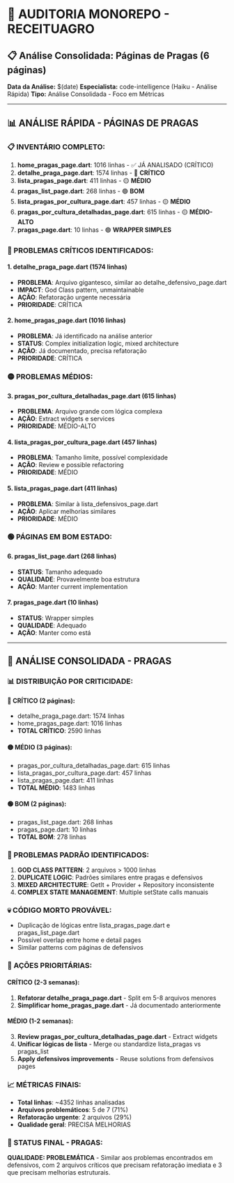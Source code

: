 # 🎯 AUDITORIA MONOREPO - RECEITUAGRO
## 📋 Análise Consolidada: Páginas de Pragas (6 páginas)

**Data da Análise:** $(date)
**Especialista:** code-intelligence (Haiku - Análise Rápida)
**Tipo:** Análise Consolidada - Foco em Métricas

---

## 📊 ANÁLISE RÁPIDA - PÁGINAS DE PRAGAS

### 📋 INVENTÁRIO COMPLETO:

1. **home_pragas_page.dart**: 1016 linhas - ✅ JÁ ANALISADO (CRÍTICO)
2. **detalhe_praga_page.dart**: 1574 linhas - 🔴 **CRÍTICO**
3. **lista_pragas_page.dart**: 411 linhas - 🟡 **MÉDIO**
4. **pragas_list_page.dart**: 268 linhas - 🟢 **BOM**
5. **lista_pragas_por_cultura_page.dart**: 457 linhas - 🟡 **MÉDIO**
6. **pragas_por_cultura_detalhadas_page.dart**: 615 linhas - 🟡 **MÉDIO-ALTO**
7. **pragas_page.dart**: 10 linhas - 🟢 **WRAPPER SIMPLES**

### 🔴 PROBLEMAS CRÍTICOS IDENTIFICADOS:

#### 1. detalhe_praga_page.dart (1574 linhas)
- **PROBLEMA**: Arquivo gigantesco, similar ao detalhe_defensivo_page.dart
- **IMPACT**: God Class pattern, unmaintainable
- **AÇÃO**: Refatoração urgente necessária
- **PRIORIDADE**: CRÍTICA

#### 2. home_pragas_page.dart (1016 linhas)
- **PROBLEMA**: Já identificado na análise anterior
- **STATUS**: Complex initialization logic, mixed architecture
- **AÇÃO**: Já documentado, precisa refatoração
- **PRIORIDADE**: CRÍTICA

### 🟡 PROBLEMAS MÉDIOS:

#### 3. pragas_por_cultura_detalhadas_page.dart (615 linhas)
- **PROBLEMA**: Arquivo grande com lógica complexa
- **AÇÃO**: Extract widgets e services
- **PRIORIDADE**: MÉDIO-ALTO

#### 4. lista_pragas_por_cultura_page.dart (457 linhas)
- **PROBLEMA**: Tamanho limite, possível complexidade
- **AÇÃO**: Review e possible refactoring
- **PRIORIDADE**: MÉDIO

#### 5. lista_pragas_page.dart (411 linhas)  
- **PROBLEMA**: Similar à lista_defensivos_page.dart
- **AÇÃO**: Aplicar melhorias similares
- **PRIORIDADE**: MÉDIO

### 🟢 PÁGINAS EM BOM ESTADO:

#### 6. pragas_list_page.dart (268 linhas)
- **STATUS**: Tamanho adequado
- **QUALIDADE**: Provavelmente boa estrutura
- **AÇÃO**: Manter current implementation

#### 7. pragas_page.dart (10 linhas)
- **STATUS**: Wrapper simples
- **QUALIDADE**: Adequado
- **AÇÃO**: Manter como está

---

## 🎯 ANÁLISE CONSOLIDADA - PRAGAS

### 📊 DISTRIBUIÇÃO POR CRITICIDADE:

#### 🔴 CRÍTICO (2 páginas):
- detalhe_praga_page.dart: 1574 linhas
- home_pragas_page.dart: 1016 linhas
- **TOTAL CRÍTICO**: 2590 linhas

#### 🟡 MÉDIO (3 páginas):
- pragas_por_cultura_detalhadas_page.dart: 615 linhas
- lista_pragas_por_cultura_page.dart: 457 linhas  
- lista_pragas_page.dart: 411 linhas
- **TOTAL MÉDIO**: 1483 linhas

#### 🟢 BOM (2 páginas):
- pragas_list_page.dart: 268 linhas
- pragas_page.dart: 10 linhas
- **TOTAL BOM**: 278 linhas

### 🚨 PROBLEMAS PADRÃO IDENTIFICADOS:

1. **GOD CLASS PATTERN**: 2 arquivos > 1000 linhas
2. **DUPLICATE LOGIC**: Padrões similares entre pragas e defensivos
3. **MIXED ARCHITECTURE**: GetIt + Provider + Repository inconsistente
4. **COMPLEX STATE MANAGEMENT**: Multiple setState calls manuais

### 💀 CÓDIGO MORTO PROVÁVEL:
- Duplicação de lógicas entre lista_pragas_page.dart e pragas_list_page.dart
- Possível overlap entre home e detail pages
- Similar patterns com páginas de defensivos

### 🎯 AÇÕES PRIORITÁRIAS:

#### CRÍTICO (2-3 semanas):
1. **Refatorar detalhe_praga_page.dart** - Split em 5-8 arquivos menores
2. **Simplificar home_pragas_page.dart** - Já documentado anteriormente

#### MÉDIO (1-2 semanas):
3. **Review pragas_por_cultura_detalhadas_page.dart** - Extract widgets
4. **Unificar lógicas de lista** - Merge ou standardize lista_pragas vs pragas_list
5. **Apply defensivos improvements** - Reuse solutions from defensivos pages

### 📈 MÉTRICAS FINAIS:
- **Total linhas**: ~4352 linhas analisadas
- **Arquivos problemáticos**: 5 de 7 (71%)
- **Refatoração urgente**: 2 arquivos (29%)
- **Qualidade geral**: PRECISA MELHORIAS

### 🚦 STATUS FINAL - PRAGAS:
**QUALIDADE: PROBLEMÁTICA** - Similar aos problemas encontrados em defensivos, com 2 arquivos críticos que precisam refatoração imediata e 3 que precisam melhorias estruturais.